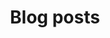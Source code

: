 ---
title: "Blog posts"
layout: home
classes: wide
recent_posts_heading: "Recent blog posts"
pagination:
  enabled: true
  collection: 'posts'
  per_page: 5
  sort_field: 'date'
  sort_reverse: true
  category: blog
  permalink: '/blog/:num/'
  title: ':title - page :num'
  trail:
    before: 3
    after: 3
---